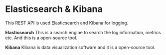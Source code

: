 # Elasticsearch & Kibana
This REST API is used Elasticsearch and Kibana for logging.
<br/>

**Elasticsearch** This is a search engine to search the log information, metrics etc. And this is a open-source tool.
<br/>

**Kibana** Kibana is data visualization software and it is a open-source tool.
